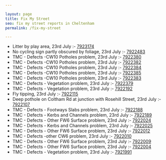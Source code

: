 ```yaml
---

layout: page
title: Fix My Street
seo: fix my street reports in Cheltenham
permalink: /fix-my-street

---
```


<!-- fix_marker starts -->

- Litter by play area, 23rd July :- [7923174](https://www.fixmystreet.com/report/7923174)
- No cycling sign partly obscured by foliage, 23rd July :- [7922483](https://www.fixmystreet.com/report/7922483)
- TMC - Defects -CW10 Potholes problem, 23rd July :- [7922380](https://www.fixmystreet.com/report/7922380)
- TMC - Defects -CW10 Potholes problem, 23rd July :- [7922382](https://www.fixmystreet.com/report/7922382)
- TMC - Defects -CW10 Potholes problem, 23rd July :- [7922384](https://www.fixmystreet.com/report/7922384)
- TMC - Defects -CW10 Potholes problem, 23rd July :- [7922385](https://www.fixmystreet.com/report/7922385)
- TMC - Defects -CW10 Potholes problem, 23rd July :- [7922383](https://www.fixmystreet.com/report/7922383)
- TMC - Defects - Vegetation problem, 23rd July :- [7922379](https://www.fixmystreet.com/report/7922379)
- TMC - Defects - Vegetation problem, 23rd July :- [7922192](https://www.fixmystreet.com/report/7922192)
- Fly tipping, 23rd July :- [7922115](https://www.fixmystreet.com/report/7922115)
- Deep pothole on Coltham Rd at junction with Rosehill Street, 23rd July :- [7922107](https://www.fixmystreet.com/report/7922107)
- TMC - Defects - Footways Slabs problem, 23rd July :- [7922188](https://www.fixmystreet.com/report/7922188)
- TMC - Defects - Kerbs and Channels problem, 23rd July :- [7922189](https://www.fixmystreet.com/report/7922189)
- TMC - Defects - Other FW6  Surface problem, 23rd July :- [7922024](https://www.fixmystreet.com/report/7922024)
- TMC - Defects - Kerbs and Channels problem, 23rd July :- [7922025](https://www.fixmystreet.com/report/7922025)
- TMC - Defects - Other FW6  Surface problem, 23rd July :- [7922012](https://www.fixmystreet.com/report/7922012)
- TMC - Defects -other CW6 problem, 23rd July :- [7922010](https://www.fixmystreet.com/report/7922010)
- TMC - Defects - Other FW6  Surface problem, 23rd July :- [7922009](https://www.fixmystreet.com/report/7922009)
- TMC - Defects - Other FW6  Surface problem, 23rd July :- [7922004](https://www.fixmystreet.com/report/7922004)
- TMC - Defects - Vegetation problem, 23rd July :- [7921991](https://www.fixmystreet.com/report/7921991)

<!-- fix_marker ends -->